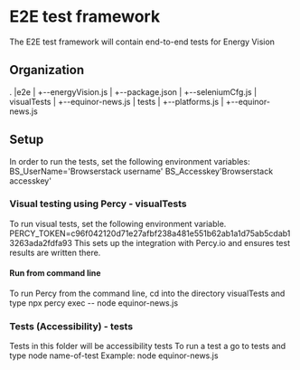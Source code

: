 # E2E test framework

The E2E test framework will contain end-to-end tests for Energy Vision

## Organization

.
|e2e
|   +--energyVision.js
|   +--package.json
|   +--seleniumCfg.js
|   visualTests
|       +--equinor-news.js
|   tests
|       +--platforms.js
|       +--equinor-news.js
    


## Setup

In order to run the tests, set the following environment variables:
BS_UserName='Browserstack username'
BS_Accesskey'Browserstack accesskey'

### Visual testing using Percy - visualTests
To run visual tests, set the following environment variable.
PERCY_TOKEN=c96f042120d71e27afbf238a481e551b62ab1a1d75ab5cdab13263ada2fdfa93
This sets up the integration with Percy.io and ensures test results are written there.

#### Run from command line
To run Percy from the command line, cd into the directory visualTests and type
npx percy exec -- node equinor-news.js

### Tests (Accessibility) - tests
Tests in this folder will be accessibility tests
To run a test a go to tests and type
node name-of-test
Example:
node equinor-news.js
